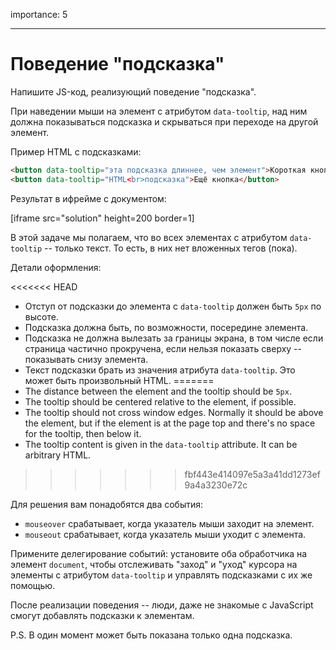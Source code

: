 importance: 5

---

# Поведение "подсказка"

Напишите JS-код, реализующий поведение "подсказка".

При наведении мыши на элемент с атрибутом `data-tooltip`, над ним должна показываться подсказка и скрываться при переходе на другой элемент.

Пример HTML с подсказками:
```html
<button data-tooltip="эта подсказка длиннее, чем элемент">Короткая кнопка</button>
<button data-tooltip="HTML<br>подсказка">Ещё кнопка</button>
```

Результат в ифрейме с документом:

[iframe src="solution" height=200 border=1]

В этой задаче мы полагаем, что во всех элементах с атрибутом `data-tooltip` -- только текст. То есть, в них нет вложенных тегов (пока).

Детали оформления:

<<<<<<< HEAD
- Отступ от подсказки до элемента с `data-tooltip` должен быть `5px` по высоте.
- Подсказка должна быть, по возможности, посередине элемента.
- Подсказка не должна вылезать за границы экрана, в том числе если страница частично прокручена, если нельзя показать сверху -- показывать снизу элемента.
- Текст подсказки брать из значения атрибута `data-tooltip`. Это может быть произвольный HTML.
=======
- The distance between the element and the tooltip should be `5px`.
- The tooltip should be centered relative to the element, if possible.
- The tooltip should not cross window edges. Normally it should be above the element, but if the element is at the page top and there's no space for the tooltip, then below it.
- The tooltip content is given in the `data-tooltip` attribute. It can be arbitrary HTML.
>>>>>>> fbf443e414097e5a3a41dd1273ef9a4a3230e72c

Для решения вам понадобятся два события:
- `mouseover` срабатывает, когда указатель мыши заходит на элемент.
- `mouseout` срабатывает, когда указатель мыши уходит с элемента.

Примените делегирование событий: установите оба обработчика на элемент `document`, чтобы отслеживать "заход" и "уход" курсора на элементы с атрибутом `data-tooltip` и управлять подсказками с их же помощью.

После реализации поведения -- люди, даже не знакомые с JavaScript смогут добавлять подсказки к элементам.

P.S. В один момент может быть показана только одна подсказка.
